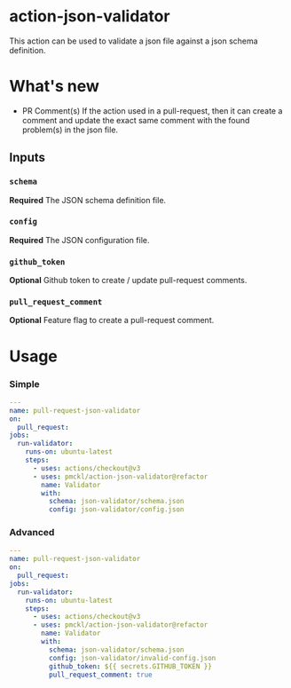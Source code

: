# action-json-validator

This action can be used to validate a json file against a json schema definition.

# What's new

- PR Comment(s)
  If the action used in a pull-request, then it can create a comment and update the exact same comment with the found problem(s) in the json file.

## Inputs

### `schema`
**Required** The JSON schema definition file.

### `config`
**Required** The JSON configuration file.

### `github_token`
**Optional** Github token to create / update pull-request comments.

### `pull_request_comment`
**Optional** Feature flag to create a pull-request comment.

# Usage

### Simple

```yaml
---
name: pull-request-json-validator
on:
  pull_request:
jobs:
  run-validator:
    runs-on: ubuntu-latest
    steps:
      - uses: actions/checkout@v3
      - uses: pmckl/action-json-validator@refactor
        name: Validator
        with:
          schema: json-validator/schema.json
          config: json-validator/config.json
```

### Advanced

```yaml
---
name: pull-request-json-validator
on:
  pull_request:
jobs:
  run-validator:
    runs-on: ubuntu-latest
    steps:
      - uses: actions/checkout@v3
      - uses: pmckl/action-json-validator@refactor
        name: Validator
        with:
          schema: json-validator/schema.json
          config: json-validator/invalid-config.json
          github_token: ${{ secrets.GITHUB_TOKEN }}
          pull_request_comment: true
```
